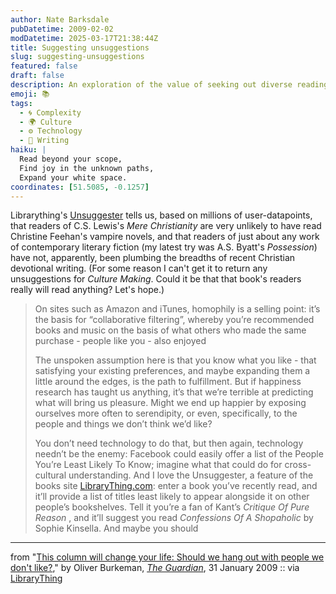 ```yaml
---
author: Nate Barksdale
pubDatetime: 2009-02-02
modDatetime: 2025-03-17T21:38:44Z
title: Suggesting unsuggestions
slug: suggesting-unsuggestions
featured: false
draft: false
description: An exploration of the value of seeking out diverse reading experiences rather than sticking to familiar genres and preferences.
emoji: 📚
tags:
  - 🌀 Complexity
  - 🌍 Culture
  - ⚙️ Technology
  - 📝 Writing
haiku: |
  Read beyond your scope,  
  Find joy in the unknown paths,  
  Expand your white space.
coordinates: [51.5085, -0.1257]
---
```


Librarything's [Unsuggester](http://www.librarything.com/unsuggester/) tells us, based on millions of user-datapoints, that readers of C.S. Lewis's _Mere Christianity_ are very unlikely to have read Christine Feehan's vampire novels, and that readers of just about any work of contemporary literary fiction (my latest try was A.S. Byatt's _Possession_) have not, apparently, been plumbing the breadths of recent Christian devotional writing. (For some reason I can't get it to return any unsuggestions for _Culture Making_. Could it be that that book's readers really will read anything? Let's hope.)

> On sites such as Amazon and iTunes, homophily is a selling point: it’s the basis for “collaborative filtering”, whereby you’re recommended books and music on the basis of what others who made the same purchase - people like you - also enjoyed
>
> The unspoken assumption here is that you know what you like - that satisfying your existing preferences, and maybe expanding them a little around the edges, is the path to fulfillment. But if happiness research has taught us anything, it’s that we’re terrible at predicting what will bring us pleasure. Might we end up happier by exposing ourselves more often to serendipity, or even, specifically, to the people and things we don’t think we’d like?
>
> You don’t need technology to do that, but then again, technology needn’t be the enemy: Facebook could easily offer a list of the People You’re Least Likely To Know; imagine what that could do for cross-cultural understanding. And I love the Unsuggester, a feature of the books site [LibraryThing.com](http://librarything.com): enter a book you’ve recently read, and it’ll provide a list of titles least likely to appear alongside it on other people’s bookshelves. Tell it you’re a fan of Kant’s _Critique Of Pure Reason_ , and it’ll suggest you read _Confessions Of A Shopaholic_ by Sophie Kinsella. And maybe you should

---

from "[This column will change your life: Should we hang out with people we don't like?](http://www.guardian.co.uk/lifeandstyle/2009/jan/31/oliver-burkeman-column-homophily)," by Oliver Burkeman, [_The Guardian_](http://www.guardian.co.uk/lifeandstyle/2009/jan/31/oliver-burkeman-column-homophily), 31 January 2009 :: via [LibraryThing](http://www.librarything.com)
